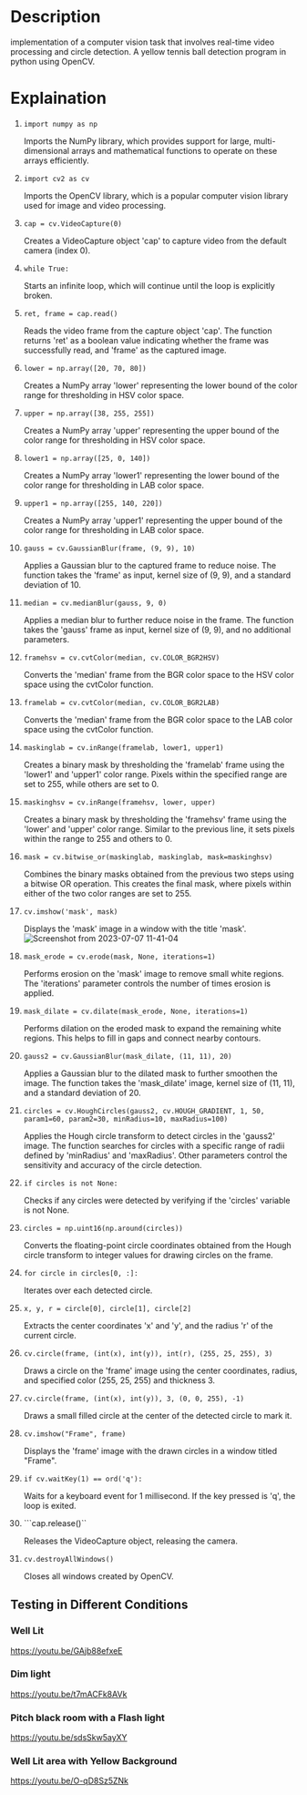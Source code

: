 # Description
implementation of a computer vision task that involves real-time video processing and circle detection. A yellow tennis ball detection program in python using OpenCV.

# Explaination
1) ``` import numpy as np ```

   Imports the NumPy library, which provides support for large, multi-dimensional arrays and mathematical functions to operate on these arrays efficiently.

2) ```import cv2 as cv```

    Imports the OpenCV library, which is a popular computer vision library used for image and video processing.

3) ```cap = cv.VideoCapture(0)```

    Creates a VideoCapture object 'cap' to capture video from the default camera (index 0).

4) ```while True:```

    Starts an infinite loop, which will continue until the loop is explicitly broken.

5) ```ret, frame = cap.read()```

    Reads the video frame from the capture object 'cap'. The function returns 'ret' as a boolean value indicating whether the frame was successfully read, and 'frame' as the captured image.

6) ```lower = np.array([20, 70, 80])```

    Creates a NumPy array 'lower' representing the lower bound of the color range for thresholding in HSV color space.

7) ```upper = np.array([38, 255, 255])```

    Creates a NumPy array 'upper' representing the upper bound of the color range for thresholding in HSV color space.

8) ```lower1 = np.array([25, 0, 140])```

    Creates a NumPy array 'lower1' representing the lower bound of the color range for thresholding in LAB color space.

9) ```upper1 = np.array([255, 140, 220])```

    Creates a NumPy array 'upper1' representing the upper bound of the color range for thresholding in LAB color space.

10) ```gauss = cv.GaussianBlur(frame, (9, 9), 10)```

    Applies a Gaussian blur to the captured frame to reduce noise. The function takes the 'frame' as input, kernel size of (9, 9), and a standard deviation of 10.

11) ```median = cv.medianBlur(gauss, 9, 0)```

     Applies a median blur to further reduce noise in the frame. The function takes the 'gauss' frame as input, kernel size of (9, 9), and no additional parameters.

12) ```framehsv = cv.cvtColor(median, cv.COLOR_BGR2HSV)```

     Converts the 'median' frame from the BGR color space to the HSV color space using the cvtColor function.

13) ```framelab = cv.cvtColor(median, cv.COLOR_BGR2LAB)```

     Converts the 'median' frame from the BGR color space to the LAB color space using the cvtColor function.

14) ```maskinglab = cv.inRange(framelab, lower1, upper1)```

     Creates a binary mask by thresholding the 'framelab' frame using the 'lower1' and 'upper1' color range. Pixels within the specified range are set to 255, while others are set to 0.

15) ```maskinghsv = cv.inRange(framehsv, lower, upper)```

     Creates a binary mask by thresholding the 'framehsv' frame using the 'lower' and 'upper' color range. Similar to the previous line, it sets pixels within the range to 255 and others to 0.

16) ```mask = cv.bitwise_or(maskinglab, maskinglab, mask=maskinghsv)```

     Combines the binary masks obtained from the previous two steps using a bitwise OR operation. This creates the final mask, where pixels within either of the two color ranges are set to 255.

17) ```cv.imshow('mask', mask)```

     Displays the 'mask' image in a window with the title 'mask'.
    ![Screenshot from 2023-07-07 11-41-04](https://github.com/nimbusmustafa/open-cv/assets/117943931/56763c9f-2b5a-4917-83d1-82bd09552c5a)


18) ```mask_erode = cv.erode(mask, None, iterations=1)```

     Performs erosion on the 'mask' image to remove small white regions. The 'iterations' parameter controls the number of times erosion is applied.

19) ```mask_dilate = cv.dilate(mask_erode, None, iterations=1)```

     Performs dilation on the eroded mask to expand the remaining white regions. This helps to fill in gaps and connect nearby contours.

20) ```gauss2 = cv.GaussianBlur(mask_dilate, (11, 11), 20)```

     Applies a Gaussian blur to the dilated mask to further smoothen the image. The function takes the 'mask_dilate' image, kernel size of (11, 11), and a standard deviation of 20.

21) ```circles = cv.HoughCircles(gauss2, cv.HOUGH_GRADIENT, 1, 50, param1=60, param2=30, minRadius=10, maxRadius=100)```

     Applies the Hough circle transform to detect circles in the 'gauss2' image. The function searches for circles with a specific range of radii defined by 'minRadius' and 'maxRadius'. Other parameters control the sensitivity and accuracy of the circle detection.

22) ```if circles is not None:```

     Checks if any circles were detected by verifying if the 'circles' variable is not None.

23) ```circles = np.uint16(np.around(circles))```

     Converts the floating-point circle coordinates obtained from the Hough circle transform to integer values for drawing circles on the frame.

24) ```for circle in circles[0, :]:```

     Iterates over each detected circle.

25) ```x, y, r = circle[0], circle[1], circle[2]```

     Extracts the center coordinates 'x' and 'y', and the radius 'r' of the current circle.

26) ```cv.circle(frame, (int(x), int(y)), int(r), (255, 25, 255), 3)```

     Draws a circle on the 'frame' image using the center coordinates, radius, and specified color (255, 25, 255) and thickness 3.

27) ```cv.circle(frame, (int(x), int(y)), 3, (0, 0, 255), -1)```

     Draws a small filled circle at the center of the detected circle to mark it.

28) ```cv.imshow("Frame", frame)```

     Displays the 'frame' image with the drawn circles in a window titled "Frame".

29) ```if cv.waitKey(1) == ord('q'):```

     Waits for a keyboard event for 1 millisecond. If the key pressed is 'q', the loop is exited.

30) ```cap.release()``

     Releases the VideoCapture object, releasing the camera.

31) ```cv.destroyAllWindows()```

    Closes all windows created by OpenCV.
    

## Testing in Different Conditions
### Well Lit
https://youtu.be/GAjb88efxeE

### Dim light 
https://youtu.be/t7mACFk8AVk

### Pitch black room with a Flash light
https://youtu.be/sdsSkw5ayXY

### Well Lit area with Yellow Background 
https://youtu.be/O-qD8Sz5ZNk
    
